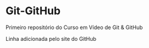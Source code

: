 # Git-GitHub
Primeiro repositório do Curso em Vídeo de Git & GitHub

Linha adicionada pelo site do GitHub
